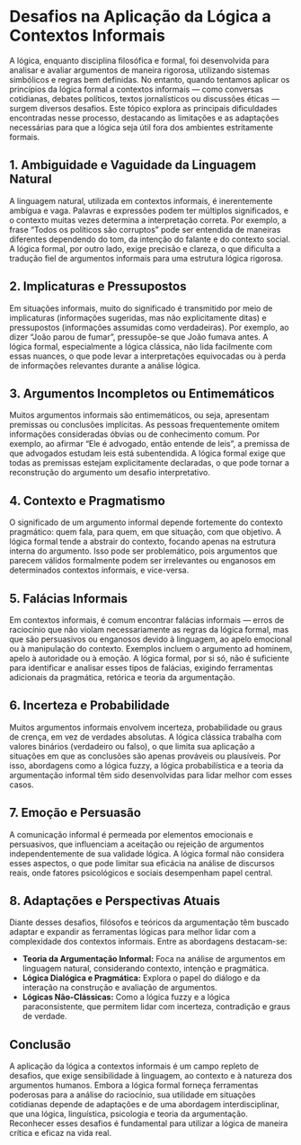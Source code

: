 # Desafios na Aplicação da Lógica a Contextos Informais

A lógica, enquanto disciplina filosófica e formal, foi desenvolvida para analisar e avaliar argumentos de maneira rigorosa, utilizando sistemas simbólicos e regras bem definidas. No entanto, quando tentamos aplicar os princípios da lógica formal a contextos informais — como conversas cotidianas, debates políticos, textos jornalísticos ou discussões éticas — surgem diversos desafios. Este tópico explora as principais dificuldades encontradas nesse processo, destacando as limitações e as adaptações necessárias para que a lógica seja útil fora dos ambientes estritamente formais.

## 1. Ambiguidade e Vaguidade da Linguagem Natural

A linguagem natural, utilizada em contextos informais, é inerentemente ambígua e vaga. Palavras e expressões podem ter múltiplos significados, e o contexto muitas vezes determina a interpretação correta. Por exemplo, a frase “Todos os políticos são corruptos” pode ser entendida de maneiras diferentes dependendo do tom, da intenção do falante e do contexto social. A lógica formal, por outro lado, exige precisão e clareza, o que dificulta a tradução fiel de argumentos informais para uma estrutura lógica rigorosa.

## 2. Implicaturas e Pressupostos

Em situações informais, muito do significado é transmitido por meio de implicaturas (informações sugeridas, mas não explicitamente ditas) e pressupostos (informações assumidas como verdadeiras). Por exemplo, ao dizer “João parou de fumar”, pressupõe-se que João fumava antes. A lógica formal, especialmente a lógica clássica, não lida facilmente com essas nuances, o que pode levar a interpretações equivocadas ou à perda de informações relevantes durante a análise lógica.

## 3. Argumentos Incompletos ou Entimemáticos

Muitos argumentos informais são entimemáticos, ou seja, apresentam premissas ou conclusões implícitas. As pessoas frequentemente omitem informações consideradas óbvias ou de conhecimento comum. Por exemplo, ao afirmar “Ele é advogado, então entende de leis”, a premissa de que advogados estudam leis está subentendida. A lógica formal exige que todas as premissas estejam explicitamente declaradas, o que pode tornar a reconstrução do argumento um desafio interpretativo.

## 4. Contexto e Pragmatismo

O significado de um argumento informal depende fortemente do contexto pragmático: quem fala, para quem, em que situação, com que objetivo. A lógica formal tende a abstrair do contexto, focando apenas na estrutura interna do argumento. Isso pode ser problemático, pois argumentos que parecem válidos formalmente podem ser irrelevantes ou enganosos em determinados contextos informais, e vice-versa.

## 5. Falácias Informais

Em contextos informais, é comum encontrar falácias informais — erros de raciocínio que não violam necessariamente as regras da lógica formal, mas que são persuasivos ou enganosos devido à linguagem, ao apelo emocional ou à manipulação do contexto. Exemplos incluem o argumento ad hominem, apelo à autoridade ou à emoção. A lógica formal, por si só, não é suficiente para identificar e analisar esses tipos de falácias, exigindo ferramentas adicionais da pragmática, retórica e teoria da argumentação.

## 6. Incerteza e Probabilidade

Muitos argumentos informais envolvem incerteza, probabilidade ou graus de crença, em vez de verdades absolutas. A lógica clássica trabalha com valores binários (verdadeiro ou falso), o que limita sua aplicação a situações em que as conclusões são apenas prováveis ou plausíveis. Por isso, abordagens como a lógica fuzzy, a lógica probabilística e a teoria da argumentação informal têm sido desenvolvidas para lidar melhor com esses casos.

## 7. Emoção e Persuasão

A comunicação informal é permeada por elementos emocionais e persuasivos, que influenciam a aceitação ou rejeição de argumentos independentemente de sua validade lógica. A lógica formal não considera esses aspectos, o que pode limitar sua eficácia na análise de discursos reais, onde fatores psicológicos e sociais desempenham papel central.

## 8. Adaptações e Perspectivas Atuais

Diante desses desafios, filósofos e teóricos da argumentação têm buscado adaptar e expandir as ferramentas lógicas para melhor lidar com a complexidade dos contextos informais. Entre as abordagens destacam-se:

- **Teoria da Argumentação Informal:** Foca na análise de argumentos em linguagem natural, considerando contexto, intenção e pragmática.
- **Lógica Dialógica e Pragmática:** Explora o papel do diálogo e da interação na construção e avaliação de argumentos.
- **Lógicas Não-Clássicas:** Como a lógica fuzzy e a lógica paraconsistente, que permitem lidar com incerteza, contradição e graus de verdade.

## Conclusão

A aplicação da lógica a contextos informais é um campo repleto de desafios, que exige sensibilidade à linguagem, ao contexto e à natureza dos argumentos humanos. Embora a lógica formal forneça ferramentas poderosas para a análise do raciocínio, sua utilidade em situações cotidianas depende de adaptações e de uma abordagem interdisciplinar, que una lógica, linguística, psicologia e teoria da argumentação. Reconhecer esses desafios é fundamental para utilizar a lógica de maneira crítica e eficaz na vida real.